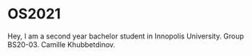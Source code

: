 # OS2021

Hey, I am a second year bachelor student in Innopolis University. Group BS20-03. Camille Khubbetdinov.
